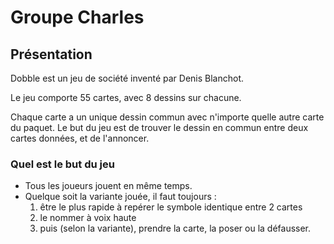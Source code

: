 # Groupe Charles

## Présentation

Dobble est un jeu de société inventé par Denis Blanchot.

Le jeu comporte 55 cartes, avec 8 dessins sur chacune. 

Chaque carte a un unique dessin commun avec n'importe quelle autre carte du paquet. Le but du jeu est de trouver le dessin en commun entre deux cartes données, et de l'annoncer.

### Quel est le but du jeu

* Tous les joueurs jouent en même temps.
* Quelque soit la variante jouée, il faut toujours : 
    1. être le plus rapide à repérer le symbole identique entre 2 cartes
    2. le nommer à voix haute
    3. puis (selon la variante), prendre la carte, la poser ou la défausser.